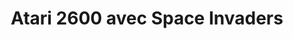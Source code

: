 ---
title: Atari 2600 avec Space Invaders
published: 2004-06-25T22:52:14.000Z
legacy_url: http://www.emunova.net/galeries/atarivcs.htm#media-46
---